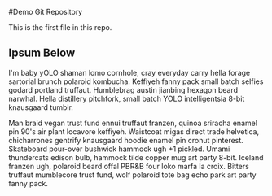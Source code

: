 #Demo Git Repository

This is the first file in this repo.

## Ipsum Below

I'm baby yOLO shaman lomo cornhole, cray everyday carry hella forage sartorial brunch polaroid kombucha. Keffiyeh fanny pack small batch selfies godard portland truffaut. Humblebrag austin jianbing hexagon beard narwhal. Hella distillery pitchfork, small batch YOLO intelligentsia 8-bit knausgaard tumblr.

Man braid vegan trust fund ennui truffaut franzen, quinoa sriracha enamel pin 90's air plant locavore keffiyeh. Waistcoat migas direct trade helvetica, chicharrones gentrify knausgaard hoodie enamel pin cronut pinterest. Skateboard pour-over bushwick hammock ugh +1 pickled. Umami thundercats edison bulb, hammock tilde copper mug art party 8-bit. Iceland franzen ugh, polaroid beard offal PBR&B four loko marfa la croix. Bitters truffaut mumblecore trust fund, wolf polaroid tote bag echo park art party fanny pack.